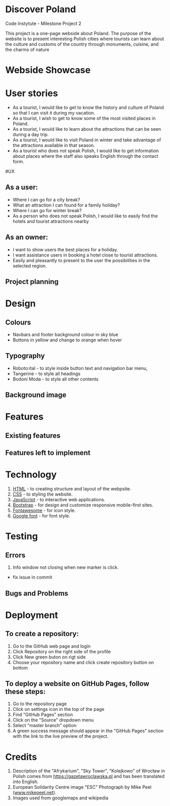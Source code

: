 # Discover Poland 

Code Instytute - Milestone Project 2

This project is a one-page webside about Poland. The purpose of the website is to present interesting Polish cities where tourists can learn about the culture and customs of the country through monuments, cuisine, and the charms of nature

# Webside Showcase

# User stories

+ As a tourist, I would like to get to know the history and culture of Poland so that I can visit it during my vacation.
+ As a tourist, I wish to get to know some of the most visited places in Poland.
+ As a tourist, I would like to learn about the attractions that can be seen during a day trip.
+ As a tourist, I would like to visit Poland in winter and take advantage of the attractions available in that season.
+ As a tourist who does not speak Polish, I would like to get information about places where the staff also speaks English through the contact form.

#UX 

## As a user:
+ Where I can go for a city break?
+ What an attraction I can found for a family holiday?
+ Where I can go for winter break?
+ As a person who does not speak Polish, I would like to easily find the hotels and tourist attractions nearby

## As an owner:
+ I want to show users the best places for a holiday.
+ I want assistance users in booking a hotel close to tourist attractions.
+ Easily and pleasantly to present to the user the possibilities in the selected region.

## Project planning

# Design

## Colours
+ Navbars and footer background colour in sky blue
+ Buttons in yellow and change to orange when hover

## Typography
+ Roboto:ital - to style inside button text and navigation bar menu,
+ Tangerine - to style all headings
+ Bodoni Moda - to style all other contents

## Background image

# Features

## Existing features
## Features left to implement

# Technology

1. [HTML](https://en.wikipedia.org/wiki/HTML) - to creating structure and layout of the webpsite.
1. [CSS](https://en.wikipedia.org/wiki/CSS) - to styling the website.
1. [JavaScript](https://pl.wikipedia.org/wiki/JavaScript) - to interactive web applications.
1. [Bootstrap](https://getbootstrap.com/) - for design and customize responsive mobile-first sites.
1. [Fontawesome](https://fontawesome.com/start) - for icon style.
1. [Google font](https://fonts.google.com/) - for font style.

# Testing

## Errors

1. Info window not closing when new marker is click.
+ fix issue in commit
## Bugs and Problems

# Deployment

## To create a repository:
1. Go to the GitHub web page and login
1. Click Repository on the right side of the profile
1. Click New green buton on rigt side
1. Choose your repository name and click create repository button on bottom

## To deploy a website on GitHub Pages, follow these steps:
1. Go to the repository page
1. Click on settings icon in the top of the page
1. Find "GitHub Pages" section
1. Click on the "Source" dropdown menu
1. Select "master branch" option
1. A green success message should appear in the "GitHub Pages" section with the link to the live preview of the project.

# Credits

1. Description of the "Afrykarium", "Sky Tower", "Kolejkowo" of Wrocław in Polish comes from https://gazetawroclawska.pl and has been translated into English.
1. European Solidarity Centre image "ESC" Photograph by Mike Peel (www.mikepeel.net).
1. Images used from googlemaps and wikipedia